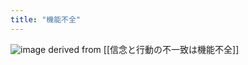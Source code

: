 ```yaml
---
title: "機能不全"
---
```


![image](https://gyazo.com/7a6afb04b0bab1a83ad4cee0697170eb/thumb/1000)
derived from [[信念と行動の不一致は機能不全]]
